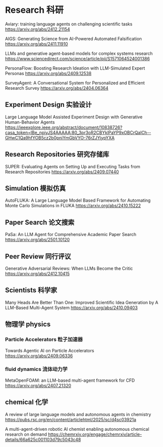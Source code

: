 # Research 科研
Aviary: training language agents on challenging scientific tasks
https://arxiv.org/abs/2412.21154

AIGS: Generating Science from AI-Powered Automated Falsification
https://arxiv.org/abs/2411.11910

LLMs and generative agent-based models for complex systems research
https://www.sciencedirect.com/science/article/pii/S1571064524001386

PersonaFlow: Boosting Research Ideation with LLM-Simulated Expert Personas
https://arxiv.org/abs/2409.12538

SurveyAgent: A Conversational System for Personalized and Efficient Research Survey
https://arxiv.org/abs/2404.06364

## Experiment Design 实验设计
Large Language Model Assisted Experiment Design with Generative Human-Behavior Agents
https://ieeexplore.ieee.org/abstract/document/10838726?casa_token=IBe_npjyJS4AAAAA:80_3pr3oR2CBYklPaYP9xOBCrQalCh--GHwC1Qa9hfYOB5cz2b0pniYmGbVYO-76rZJYiypYXA

## Research Repositories 研究存储库
SUPER: Evaluating Agents on Setting Up and Executing Tasks from Research Repositories
https://arxiv.org/abs/2409.07440

## Simulation 模拟仿真
AutoFLUKA: A Large Language Model Based Framework for Automating Monte Carlo Simulations in FLUKA
https://arxiv.org/abs/2410.15222

## Paper Search 论文搜索
PaSa: An LLM Agent for Comprehensive Academic Paper Search
https://arxiv.org/abs/2501.10120

## Peer Review 同行评议
Generative Adversarial Reviews: When LLMs Become the Critic
https://arxiv.org/abs/2412.10415

## Scientists 科学家
Many Heads Are Better Than One: Improved Scientific Idea Generation by A LLM-Based Multi-Agent System
https://arxiv.org/abs/2410.09403

## 物理学 physics
### Particle Accelerators 粒子加速器 
Towards Agentic AI on Particle Accelerators
https://arxiv.org/abs/2409.06336

### fluid dynamics 流体动力学
MetaOpenFOAM: an LLM-based multi-agent framework for CFD
https://arxiv.org/abs/2407.21320

## chemical 化学

A review of large language models and autonomous agents in chemistry
https://pubs.rsc.org/en/content/articlehtml/2025/sc/d4sc03921a

A multi-agent-driven robotic AI chemist enabling autonomous chemical research on demand
https://chemrxiv.org/engage/chemrxiv/article-details/66a625c001103d79c5043c48


